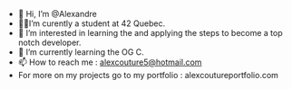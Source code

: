 - 👋 Hi, I’m @Alexandre
- 👨‍💻I’m curently a student at 42 Quebec.
- 👀 I’m interested in learning the and applying the steps to become a top notch developer.
- 🌱 I’m currently learning the OG C.
- 📫 How to reach me : alexcouture5@hotmail.com
- For more on my projects go to my portfolio : alexcoutureportfolio.com

<!---
demenciel/demenciel is a ✨ special ✨ repository because its `README.md` (this file) appears on your GitHub profile.
You can click the Preview link to take a look at your changes.
--->
